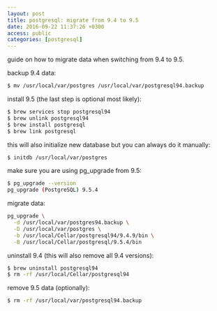 ```yaml
---
layout: post
title: postgresql: migrate from 9.4 to 9.5
date: 2016-09-22 11:37:26 +0300
access: public
categories: [postgresql]
---
```


guide on how to migrate data when switching from 9.4 to 9.5.

<!-- more -->

backup 9.4 data:

```sh
$ mv /usr/local/var/postgres /usr/local/var/postgresql94.backup
```

install 9.5 (the last step is optional most likely):

```sh
$ brew services stop postgresql94
$ brew unlink postgresql94
$ brew install postgresql
$ brew link postgresql
```

this will also initialize new database but you can always do it manually:

```sh
$ initdb /usr/local/var/postgres
```

make sure you are using pg_upgrade from 9.5:

```sh
$ pg_upgrade --version                                                                                                                                                                                                          tap@MacBook
pg_upgrade (PostgreSQL) 9.5.4
```

migrate data:

```sh
pg_upgrade \
  -d /usr/local/var/postgres94.backup \
  -D /usr/local/var/postgres \
  -b /usr/local/Cellar/postgresql94/9.4.9/bin \
  -B /usr/local/Cellar/postgresql/9.5.4/bin
```

uninstall 9.4 (this will also remove all 9.4 versions):

```sh
$ brew uninstall postgresql94
$ rm -rf /usr/local/Cellar/postgresql94
```

remove 9.5 data (optionally):

```sh
$ rm -rf /usr/local/var/postgresql94.backup
```
